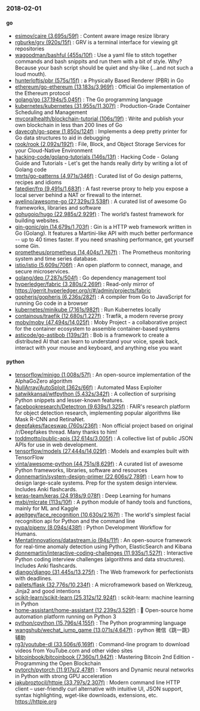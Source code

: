 ### 2018-02-01

#### go
* [esimov/caire (3,695s/59f)](https://github.com/esimov/caire) : Content aware image resize library
* [rgburke/grv (920s/15f)](https://github.com/rgburke/grv) : GRV is a terminal interface for viewing git repositories
* [wagoodman/bashful (455s/10f)](https://github.com/wagoodman/bashful) : Use a yaml file to stitch together commands and bash snippits and run them with a bit of style. Why? Because your bash script should be quiet and shy-like (...and not such a loud mouth).
* [hunterloftis/pbr (575s/15f)](https://github.com/hunterloftis/pbr) : a Physically Based Renderer (PBR) in Go
* [ethereum/go-ethereum (13,183s/3,969f)](https://github.com/ethereum/go-ethereum) : Official Go implementation of the Ethereum protocol
* [golang/go (37,194s/5,045f)](https://github.com/golang/go) : The Go programming language
* [kubernetes/kubernetes (31,955s/11,307f)](https://github.com/kubernetes/kubernetes) : Production-Grade Container Scheduling and Management
* [mycoralhealth/blockchain-tutorial (106s/19f)](https://github.com/mycoralhealth/blockchain-tutorial) : Write and publish your own blockchain in less than 200 lines of Go
* [davecgh/go-spew (1,850s/124f)](https://github.com/davecgh/go-spew) : Implements a deep pretty printer for Go data structures to aid in debugging
* [rook/rook (2,092s/192f)](https://github.com/rook/rook) : File, Block, and Object Storage Services for your Cloud-Native Environment
* [hacking-code/golang-tutorials (146s/13f)](https://github.com/hacking-code/golang-tutorials) : Hacking Code - Golang Guide and Tutorials - Let's get the hands really dirty by writing a lot of Golang code
* [tmrts/go-patterns (4,971s/346f)](https://github.com/tmrts/go-patterns) : Curated list of Go design patterns, recipes and idioms
* [fatedier/frp (9,491s/1,683f)](https://github.com/fatedier/frp) : A fast reverse proxy to help you expose a local server behind a NAT or firewall to the internet.
* [avelino/awesome-go (27,329s/3,538f)](https://github.com/avelino/awesome-go) : A curated list of awesome Go frameworks, libraries and software
* [gohugoio/hugo (22,985s/2,929f)](https://github.com/gohugoio/hugo) : The world’s fastest framework for building websites.
* [gin-gonic/gin (14,679s/1,703f)](https://github.com/gin-gonic/gin) : Gin is a HTTP web framework written in Go (Golang). It features a Martini-like API with much better performance -- up to 40 times faster. If you need smashing performance, get yourself some Gin.
* [prometheus/prometheus (14,404s/1,767f)](https://github.com/prometheus/prometheus) : The Prometheus monitoring system and time series database.
* [istio/istio (5,609s/706f)](https://github.com/istio/istio) : An open platform to connect, manage, and secure microservices.
* [golang/dep (7,287s/504f)](https://github.com/golang/dep) : Go dependency management tool
* [hyperledger/fabric (3,280s/2,269f)](https://github.com/hyperledger/fabric) : Read-only mirror of https://gerrit.hyperledger.org/r/#/admin/projects/fabric
* [gopherjs/gopherjs (6,236s/282f)](https://github.com/gopherjs/gopherjs) : A compiler from Go to JavaScript for running Go code in a browser
* [kubernetes/minikube (7,161s/982f)](https://github.com/kubernetes/minikube) : Run Kubernetes locally
* [containous/traefik (12,680s/1,227f)](https://github.com/containous/traefik) : Træfik, a modern reverse proxy
* [moby/moby (47,494s/14,025f)](https://github.com/moby/moby) : Moby Project - a collaborative project for the container ecosystem to assemble container-based systems
* [asticode/go-astibob (139s/3f)](https://github.com/asticode/go-astibob) : Bob is a framework to create a distributed AI that can learn to understand your voice, speak back, interact with your mouse and keyboard, and anything else you want

#### python
* [tensorflow/minigo (1,008s/57f)](https://github.com/tensorflow/minigo) : An open-source implementation of the AlphaGoZero algorithm
* [NullArray/AutoSploit (362s/66f)](https://github.com/NullArray/AutoSploit) : Automated Mass Exploiter
* [satwikkansal/wtfpython (5,432s/342f)](https://github.com/satwikkansal/wtfpython) : A collection of surprising Python snippets and lesser-known features.
* [facebookresearch/Detectron (9,639s/1,325f)](https://github.com/facebookresearch/Detectron) : FAIR's research platform for object detection research, implementing popular algorithms like Mask R-CNN and RetinaNet.
* [deepfakes/faceswap (760s/236f)](https://github.com/deepfakes/faceswap) : Non official project based on original /r/Deepfakes thread. Many thanks to him!
* [toddmotto/public-apis (32,614s/3,005f)](https://github.com/toddmotto/public-apis) : A collective list of public JSON APIs for use in web development.
* [tensorflow/models (27,444s/14,029f)](https://github.com/tensorflow/models) : Models and examples built with TensorFlow
* [vinta/awesome-python (44,751s/8,629f)](https://github.com/vinta/awesome-python) : A curated list of awesome Python frameworks, libraries, software and resources
* [donnemartin/system-design-primer (22,606s/2,789f)](https://github.com/donnemartin/system-design-primer) : Learn how to design large-scale systems. Prep for the system design interview. Includes Anki flashcards.
* [keras-team/keras (24,918s/9,078f)](https://github.com/keras-team/keras) : Deep Learning for humans
* [mxbi/mlcrate (113s/10f)](https://github.com/mxbi/mlcrate) : A python module of handy tools and functions, mainly for ML and Kaggle
* [ageitgey/face_recognition (10,630s/2,167f)](https://github.com/ageitgey/face_recognition) : The world's simplest facial recognition api for Python and the command line
* [pypa/pipenv (8,094s/438f)](https://github.com/pypa/pipenv) : Python Development Workflow for Humans.
* [MentatInnovations/datastream.io (94s/11f)](https://github.com/MentatInnovations/datastream.io) : An open-source framework for real-time anomaly detection using Python, ElasticSearch and Kibana
* [donnemartin/interactive-coding-challenges (11,935s/1,527f)](https://github.com/donnemartin/interactive-coding-challenges) : Interactive Python coding interview challenges (algorithms and data structures). Includes Anki flashcards.
* [django/django (31,445s/13,275f)](https://github.com/django/django) : The Web framework for perfectionists with deadlines.
* [pallets/flask (32,776s/10,234f)](https://github.com/pallets/flask) : A microframework based on Werkzeug, Jinja2 and good intentions
* [scikit-learn/scikit-learn (25,312s/12,924f)](https://github.com/scikit-learn/scikit-learn) : scikit-learn: machine learning in Python
* [home-assistant/home-assistant (12,239s/3,529f)](https://github.com/home-assistant/home-assistant) : 🏡 Open-source home automation platform running on Python 3
* [python/cpython (15,796s/4,155f)](https://github.com/python/cpython) : The Python programming language
* [wangshub/wechat_jump_game (13,071s/4,647f)](https://github.com/wangshub/wechat_jump_game) : python 微信《跳一跳》辅助
* [rg3/youtube-dl (33,506s/6,169f)](https://github.com/rg3/youtube-dl) : Command-line program to download videos from YouTube.com and other video sites
* [bitcoinbook/bitcoinbook (7,360s/1,942f)](https://github.com/bitcoinbook/bitcoinbook) : Mastering Bitcoin 2nd Edition - Programming the Open Blockchain
* [pytorch/pytorch (11,917s/2,478f)](https://github.com/pytorch/pytorch) : Tensors and Dynamic neural networks in Python with strong GPU acceleration
* [jakubroztocil/httpie (33,797s/2,307f)](https://github.com/jakubroztocil/httpie) : Modern command line HTTP client – user-friendly curl alternative with intuitive UI, JSON support, syntax highlighting, wget-like downloads, extensions, etc. https://httpie.org

